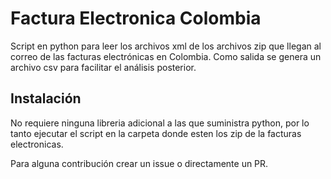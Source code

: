 # Factura Electronica Colombia

Script en python para leer los archivos xml de los archivos zip que llegan al correo de las facturas electrónicas en Colombia. Como salida se genera un archivo csv para facilitar el análisis posterior.

## Instalación

No requiere ninguna libreria adicional a las que suministra python, por lo tanto ejecutar el script en la carpeta donde esten los zip de la facturas electronicas.

Para alguna contribución crear un issue o directamente un PR.


